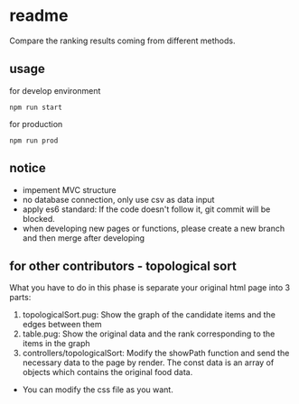 readme
====

Compare the ranking results coming from different methods.

## usage

for develop environment

```
npm run start
```

for production

```
npm run prod
```

## notice

* impement MVC structure
* no database connection, only use csv as data input
* apply es6 standard: If the code doesn't follow it, git commit will be blocked.
* when developing new pages or functions, please create a new branch and then merge after developing

## for other contributors - topological sort

What you have to do in this phase is separate your original html page into 3 parts:

1. topologicalSort.pug: Show the graph of the candidate items and the edges between them
2. table.pug: Show the original data and the rank corresponding to the items in the graph
3. controllers/topologicalSort: Modify the showPath function and send the necessary data to the page by render. The const data is an array of objects which contains the original food data.

* You can modify the css file as you want.